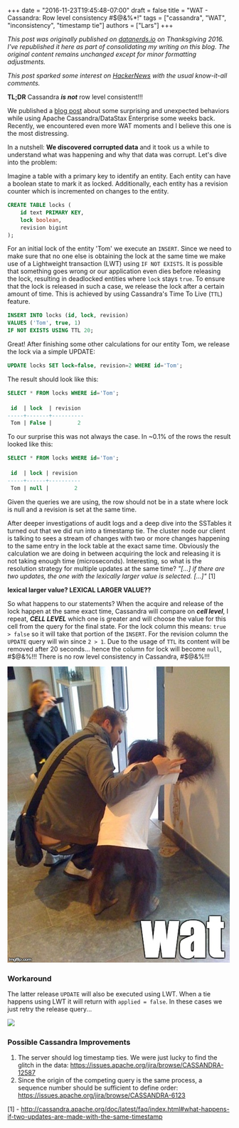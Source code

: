 +++
date = "2016-11-23T19:45:48-07:00"
draft = false
title = "WAT - Cassandra: Row level consistency #$@&%*!"
tags = ["cassandra", "WAT", "inconsistency", "timestamp tie"]
authors = ["Lars"]
+++

*This post was originally published on [datanerds.io](https://web.archive.org/web/20161126212225/http://datanerds.io/post/cassandra-no-row-consistency/) on Thanksgiving 2016. I've republished it here as part of consolidating my writing on this blog. The original content remains unchanged except for minor formatting adjustments.*

*This post sparked some interest on [HackerNews](https://news.ycombinator.com/item?id=13033243) with the usual know-it-all comments.*

**TL;DR** Cassandra **_is not_** row level consistent!!!

We published a [blog post](https://web.archive.org/web/20161128173236/http://datanerds.io/post/WAT-cassandra-1) about some surprising and unexpected behaviors while using Apache Cassandra/DataStax Enterprise some weeks back. Recently, we encountered even more WAT moments and I believe this one is the most distressing.

In a nutshell: **We discovered corrupted data** and it took us a while to understand what was happening and why that data was corrupt. Let's dive into the problem:

Imagine a table with a primary key to identify an entity. Each entity can have a boolean state to mark it as locked. Additionally, each entity has a revision counter which is incremented on changes to the entity.

```sql
CREATE TABLE locks (
    id text PRIMARY KEY,
    lock boolean,
    revision bigint
);
```

For an initial lock of the entity 'Tom' we execute an `INSERT`. Since we need to make sure that no one else is obtaining the lock at the same time we make use of a Lightweight transaction (LWT) using `IF NOT EXISTS`. It is possible that something goes wrong or our application even dies before releasing the lock, resulting in deadlocked entities where `lock` stays `true`. To ensure that the lock is released in such a case, we release the lock after a certain amount of time. This is achieved by using Cassandra's Time To Live (`TTL`) feature.

```sql
INSERT INTO locks (id, lock, revision)
VALUES ('Tom', true, 1)
IF NOT EXISTS USING TTL 20;
```

Great! After finishing some other calculations for our entity Tom, we release the lock via a simple UPDATE:

```sql
UPDATE locks SET lock=false, revision=2 WHERE id='Tom';
```

The result should look like this:

```sql
SELECT * FROM locks WHERE id='Tom';

 id  | lock  | revision
-----+-------+----------
 Tom | False |        2
```

To our surprise this was not always the case. In ~0.1% of the rows the result looked like this:

```sql
SELECT * FROM locks WHERE id='Tom';

 id  | lock | revision
-----+------+----------
 Tom | null |        2
```
Given the queries we are using, the row should not be in a state where lock is null and a revision is set at the same time.

After deeper investigations of audit logs and a deep dive into the SSTables it turned out that we did run into a timestamp tie. The cluster node our client is talking to sees a stream of changes with two or more changes happening to the same entry in the lock table at the exact same time. Obviously the calculation we are doing in between acquiring the lock and releasing it is not taking enough time (microseconds). Interesting, so what is the resolution strategy for multiple updates at the same time? *"[...] if there are two updates, the one with the lexically larger value is selected. [...]"* [1]

**lexical larger value? LEXICAL LARGER VALUE??**

So what happens to our statements? When the acquire and release of the lock happen at the same exact time, Cassandra will compare on **_cell level_**, I repeat, **_CELL LEVEL_** which one is greater and will choose the value for this cell from the query for the final state. For the lock column this means: `true > false` so it will take that portion of the `INSERT`. For the revision column the `UPDATE` query will win since `2 > 1`. Due to the usage of `TTL` its content will be removed after 20 seconds... hence the column for lock will become `null`, #$@&%!!! There is no row level consistency in Cassandra, #$@&%!!!

![](/img/wat7.jpg)

### Workaround
The latter release `UPDATE` will also be executed using LWT. When a tie happens using LWT it will return with `applied = false`. In these cases we just retry the release query...

![](/img/mindblown.gif)

### Possible Cassandra Improvements

1. The server should log timestamp ties. We were just lucky to find the glitch in the data: https://issues.apache.org/jira/browse/CASSANDRA-12587
2. Since the origin of the competing query is the same process, a sequence number should be sufficient to define order: https://issues.apache.org/jira/browse/CASSANDRA-6123

[1] - http://cassandra.apache.org/doc/latest/faq/index.html#what-happens-if-two-updates-are-made-with-the-same-timestamp
